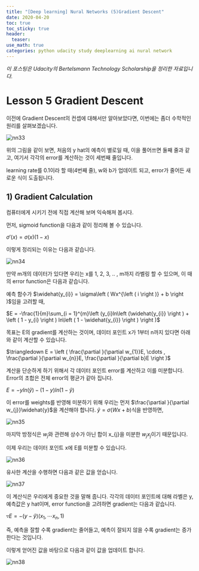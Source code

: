 ```yaml
---
title: "[Deep learning] Nural Networks (5)Gradient Descent"
date: 2020-04-20
toc: true
toc_sticky: true
header:
  teaser: 
use_math: true
categories: python udacity study deeplearning ai nural network
---
```



*이 포스팅은 Udacity의 Bertelsmann Technology Scholarship을 정리한 자료입니다.*  


# Lesson 5 Gradient Descent

이전에 Gradient Descent의 컨셉에 대해서만 알아보았다면, 이번에는 좀더 수학적인 원리를 살펴보겠습니다. 

![nn33](https://drive.google.com/uc?id=1sF2AB1BHBfvtWRtR8gwcMhFy6Zcbzb55)

위의 그림을 같이 보면, 처음의 y hat의 예측이 별로일 때, 이을 풀어쓰면 둘째 줄과 같고, 여기서 각각의 error를 계산하는 것이 세번째 줄입니다.

learning rate를 0.1이라 할 때(4번째 줄), w와 b가 업데이트 되고, error가 줄어든 새로운 식이 도출됩니다.


## 1) Gradient Calculation

컴퓨터에게 시키기 전에 직접 계산해 보며 익숙해져 봅시다.

먼저, sigmoid function을 다음과 같이 정리해 볼 수 있습니다.

$\sigma '\left ( x \right ) = \sigma\left ( x \right )\left (1 - x \right )$

이렇게 정리되는 이유는 다음과 같습니다.

![nn34](https://drive.google.com/uc?id=1KmrCB7ZYUjMQ5Ijhv6y1eGik1N_I1j66)

만약 m개의 데이터가 있다면 우리는 x를 1, 2, 3, .. , m까지 라벨링 할 수 있으며, 이 때의 error function은 다음과 같습니다. 

예측 함수가 $\widehat{y_{i}}  = \sigma\left ( Wx^{\left ( i \right )} + b \right )$임을 고려할 때,

$E = -\frac{1}{m}\sum_{i = 1}^{m}\left (y_{i}ln\left (\widehat{y_{i}}  \right ) + \left ( 1 - y_{i} \right ) ln\left ( 1 -  \widehat{y_{i}} \right )  \right )$

목표는 E의 gradient를 계산하는 것이며, 데이터 포인트 x가 1부터 n까지 있다면 아래와 같이 계산할 수 있습니다.

$\triangledown E = \left ( \frac{\partial }{\partial w_{1}}E, \cdots , \frac{\partial }{\partial w_{n}}E, \frac{\partial }{\partial b}E  \right )$

계산을 단순하게 하기 위해서 각 데이터 포인트 error를 계산하고 이를 미분합니다. Error의 초합은 전체 error의 평균가 같아 집니다. 

$E = -yln\left ( {\widehat{y}}  \right ) - \left ( 1 - y \right )ln\left (1 -  {\widehat{y}}\right )$

이 error를 weights를 반영해 미분하기 위해 우리는 먼저 $\frac{\partial }{\partial w_{j}}\widehat{y}$을 계산해야 합니다. $\widehat{y} = \sigma \left ( Wx +  b \right )$식을 반영하면,

![nn35](https://drive.google.com/uc?id=1ksOAIalkvYXQhupbT31EdVBCDTIVeG9G)

마지막 방정식은 $w_{j}$와 관련해 상수가 아닌 합이 x_{j}을 미분한 $w_{j}x_{j}$이기 때문입니다.

이제 우리는 데이터 포인트 x에 E를 미분할 수 있습니다. 

![nn36](https://drive.google.com/uc?id=1XhX_X9VLctV8GBirW88tR3tC72R3P3uA)

유사한 계산을 수행하면 다음과 같은 값을 얻습니다.

![nn37](https://drive.google.com/uc?id=1_D_aEiZf3Roi6Cs8SFZZ6lvaMb8374S7)

이 계산식은 우리에게 중요한 것을 말해 줍니다. 각각의 데이터 포인트에 대해 라벨은 y, 예측값은 y hat이며, error function을 고려하면 gradient는 다음과 같습니다.

$\triangledown E = -\left ( y - \widehat{y} \right )\left ( x_{1}, \cdots  x_{n}, 1 \right )$

즉, 예측을 잘할 수록 gradient는 줄어들고, 예측이 잘되지 않을 수록 gradient는 증가한다는 것입니다.

이렇게 얻어진 값을 바탕으로 다음과 같이 값을 업데이트 합니다.

![nn38](https://drive.google.com/uc?id=1g3abHSdikFqakF8OCaNBE3EOSMbI6cFL) 
